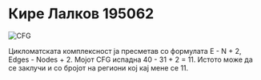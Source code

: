 # Кире Лалков 195062 

![CFG](https://github.com/LalkovKire/SI_2023_lab2_195062/assets/103694277/3019c9d0-f61d-443b-8c3f-216d2acc5f55)

Цикломатската комплексност ја пресметав со формулата
E - N + 2,  Edges - Nodes + 2.
Мојот CFG испадна 40 - 31 + 2 = 11.
Истото може да се заклучи и со бројот на региони кој кај мене се 11.



